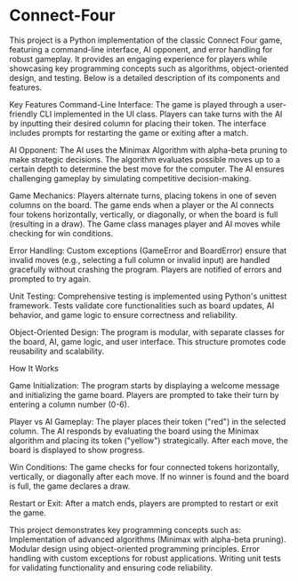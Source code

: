 # Connect-Four
This project is a Python implementation of the classic Connect Four game, featuring a command-line interface, AI opponent, and error handling for robust gameplay. It provides an engaging experience for players while showcasing key programming concepts such as algorithms, object-oriented design, and testing. Below is a detailed description of its components and features.

Key Features
Command-Line Interface:
The game is played through a user-friendly CLI implemented in the UI class.
Players can take turns with the AI by inputting their desired column for placing their token.
The interface includes prompts for restarting the game or exiting after a match.

AI Opponent:
The AI uses the Minimax Algorithm with alpha-beta pruning to make strategic decisions.
The algorithm evaluates possible moves up to a certain depth to determine the best move for the computer.
The AI ensures challenging gameplay by simulating competitive decision-making.

Game Mechanics:
Players alternate turns, placing tokens in one of seven columns on the board.
The game ends when a player or the AI connects four tokens horizontally, vertically, or diagonally, or when the board is full (resulting in a draw).
The Game class manages player and AI moves while checking for win conditions.

Error Handling:
Custom exceptions (GameError and BoardError) ensure that invalid moves (e.g., selecting a full column or invalid input) are handled gracefully without crashing the program.
Players are notified of errors and prompted to try again.

Unit Testing:
Comprehensive testing is implemented using Python's unittest framework.
Tests validate core functionalities such as board updates, AI behavior, and game logic to ensure correctness and reliability.

Object-Oriented Design:
The program is modular, with separate classes for the board, AI, game logic, and user interface.
This structure promotes code reusability and scalability.

How It Works

Game Initialization:
The program starts by displaying a welcome message and initializing the game board.
Players are prompted to take their turn by entering a column number (0-6).

Player vs AI Gameplay:
The player places their token ("red") in the selected column.
The AI responds by evaluating the board using the Minimax algorithm and placing its token ("yellow") strategically.
After each move, the board is displayed to show progress.

Win Conditions:
The game checks for four connected tokens horizontally, vertically, or diagonally after each move.
If no winner is found and the board is full, the game declares a draw.

Restart or Exit:
After a match ends, players are prompted to restart or exit the game.

This project demonstrates key programming concepts such as:
Implementation of advanced algorithms (Minimax with alpha-beta pruning).
Modular design using object-oriented programming principles.
Error handling with custom exceptions for robust applications.
Writing unit tests for validating functionality and ensuring code reliability.
